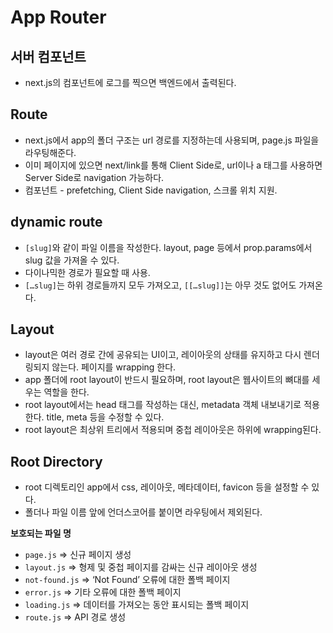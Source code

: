 # App Router

## 서버 컴포넌트

- next.js의 컴포넌트에 로그를 찍으면 백엔드에서 출력된다.

## Route

- next.js에서 app의 폴더 구조는 url 경로를 지정하는데 사용되며, page.js 파일을 라우팅해준다.
- 이미 페이지에 있으면 next/link를 통해 Client Side로, url이나 a 태그를 사용하면 Server Side로 navigation 가능하다.
- <Link> 컴포넌트 - prefetching, Client Side navigation, 스크롤 위치 지원.

## dynamic route

- `[slug]`와 같이 파일 이름을 작성한다. layout, page 등에서 prop.params에서 slug 값을 가져올 수 있다.
- 다이나믹한 경로가 필요할 때 사용.
- `[…slug]`는 하위 경로들까지 모두 가져오고, `[[…slug]]`는 아무 것도 없어도 가져온다.

## Layout

- layout은 여러 경로 간에 공유되는 UI이고, 레이아웃의 상태를 유지하고 다시 렌더링되지 않는다. 페이지를 wrapping 한다.
- app 폴더에 root layout이 반드시 필요하며, root layout은 웹사이트의 뼈대를 세우는 역할을 한다.
- root layout에서는 head 태그를 작성하는 대신, metadata 객체 내보내기로 적용한다. title, meta 등을 수정할 수 있다.
- root layout은 최상위 트리에서 적용되며 중첩 레이아웃은 하위에 wrapping된다.

## Root Directory

- root 디렉토리인 app에서 css, 레이아웃, 메타데이터, favicon 등을 설정할 수 있다.
- 폴더나 파일 이름 앞에 언더스코어를 붙이면 라우팅에서 제외된다.

**보호되는 파일 명**

- `page.js` => 신규 페이지 생성
- `layout.js` => 형제 및 중첩 페이지를 감싸는 신규 레이아웃 생성
- `not-found.js` => ‘Not Found’ 오류에 대한 폴백 페이지
- `error.js` => 기타 오류에 대한 폴백 페이지
- `loading.js` => 데이터를 가져오는 동안 표시되는 폴백 페이지
- `route.js` => API 경로 생성
